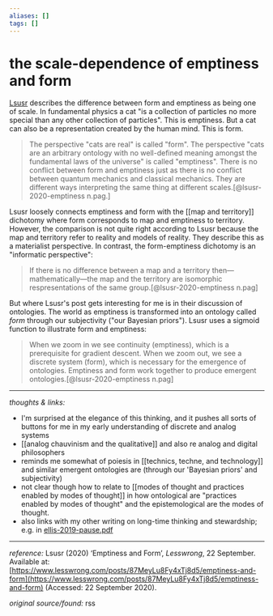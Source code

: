 ```yaml
---
aliases: []
tags: []
---
```


# the scale-dependence of emptiness and form

[Lsusr](https://www.lesswrong.com/users/lsusr) describes the difference between form and emptiness as being one of scale. In fundamental physics a cat "is a collection of particles no more special than any other collection of particles". This is emptiness. But a cat can also be a representation created by the human mind. This is form. 

>The perspective "cats are real" is called "form". The perspective "cats are an arbitrary ontology with no well-defined meaning amongst the fundamental laws of the universe" is called "emptiness". There is no conflict between form and emptiness just as there is no conflict between quantum mechanics and classical mechanics. They are different ways interpreting the same thing at different scales.[@lsusr-2020-emptiness n.pag.]

Lsusr loosely connects emptiness and form with the [[map and territory]] dichotomy where form corresponds to map and emptiness to territory. However, the comparison is not quite right according to Lsusr because the map and territory refer to reality and models of reality. They describe this as a materialist perspective. In contrast, the form-emptiness dichotomy is an "informatic perspective":

>If there is no difference between a map and a territory then—mathematically—the map and the territory are isomorphic respresentations of the same group.[@lsusr-2020-emptiness n.pag]

But where Lsusr's post gets interesting for me is in their discussion of ontologies. The world as emptiness is transformed into an ontology called _form_ through our subjectivity ("our Bayesian priors"). Lsusr uses a sigmoid function to illustrate form and emptiness:

>When we zoom in we see continuity (emptiness), which is a prerequisite for gradient descent. When we zoom out, we see a discrete system (form), which is necessary for the emergence of ontologies. Emptiness and form work together to produce emergent ontologies.[@lsusr-2020-emptiness n.pag]

---

_thoughts & links:_

- I'm surprised at the elegance of this thinking, and it pushes all sorts of buttons for me in my early understanding of discrete and analog systems
- [[analog chauvinism and the qualitative]] and also re analog and digital philosophers
- reminds me somewhat of poiesis in [[technics, techne, and technology]] and similar emergent ontologies are (through our 'Bayesian priors' and subjectivity)
- not clear though how to relate to [[modes of thought and practices enabled by modes of thought]] in how ontological are "practices enabled by modes of thought" and the epistemological are the modes of thought. 
- also links with my other writing on long-time thinking and stewardship; e.g. in [ellis-2019-pause.pdf](hook://file/uT1QQvcSq?p=RHJvcGJveC9iaWJsaW9ncmFwaHkgcGRmcw==&n=ellis-2019-pause.pdf)

---

_reference:_ Lsusr (2020) ‘Emptiness and Form’, _Lesswrong_, 22 September. Available at: [https://www.lesswrong.com/posts/87MeyLu8Fy4xTj8d5/emptiness-and-form](https://www.lesswrong.com/posts/87MeyLu8Fy4xTj8d5/emptiness-and-form) (Accessed: 22 September 2020).

_original source/found:_ rss
